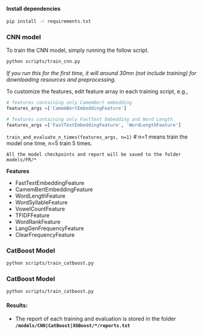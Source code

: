 #### Install dependencies

```bash
pip install -r requirements.txt
```

### CNN model

To train the CNN model, simply running the follow script.

```bash
python scripts/train_cnn.py
```

*If you run this for the first time, it will around 30mn (not include training) for downloading resources and preprocessing.*



To customize the features, edit feature array in each training script, e.g.,

```python
# features containing only CamemBert embedding
features_args =['CamemBertEmbeddingFeature'] 

# features containing only FastText Embedding and Word Length
features_args =['FastTextEmbeddingFeature', 'WordLengthFeature'] 
```

`train_and_evaluate_n_times(features_args, n=1)` # n=1 means train the model one time, n=5 train 5 times.

`All the model checkpoints and report will be saved to the folder models/FR/*`


**Features**

* FastTextEmbeddingFeature
* CamemBertEmbeddingFeature
* WordLengthFeature
* WordSyllableFeature
* VowelCountFeature
* TFIDFFeature
* WordRankFeature
* LangGenFrequencyFeature
* ClearFrequencyFeature


### **CatBoost Model**

```bash
python scripts/train_catboost.py
```


### **CatBoost Model**

```bash
python scripts/train_catboost.py
```



#### Results:

* The report of each training and evaluation is stored in the folder **`/models/CNN|CatBoost|XGBoost/*/reports.txt`**
